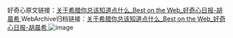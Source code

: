 好奇心原文链接：[关于希腊你总该知道点什么_Best on the Web_好奇心日报-胡晨希 ](https://www.qdaily.com/articles/11416.html)
WebArchive归档链接：[关于希腊你总该知道点什么_Best on the Web_好奇心日报-胡晨希 ](http://web.archive.org/web/20171001222020/http://www.qdaily.com/articles/11416.html)
![image](http://ww3.sinaimg.cn/large/007d5XDply1g3whdj17x5j30u02a7e3f)